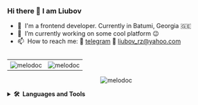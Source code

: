 <h3 align="left">Hi there 👋 I am Liubov </h3>


- 🌱 &nbsp;I'm a frontend developer. Currently in Batumi, Georgia 🇬🇪
- 🔭 &nbsp;I’m currently working on some cool platform :wink:
- 📫 &nbsp;How to reach me: 📲 <a href="https://t.me/melodoc_me">telegram</a> 📩 <span> liubov_rz@yahoo.com</span>

<div>
<table align="left">
  <tbody>
    <tr>
      <td>
        <img
          align="center"
          src="https://github-readme-stats.vercel.app/api/top-langs/?username=melodoc&layout=compact&show_icons=true&theme=dracula&hide=css,html,php,procfile"
          alt="melodoc"
        />
      </td>
      <td>
        <img
          align="center"
          src="https://github-readme-stats.vercel.app/api?username=melodoc&show_icons=true&theme=dracula&hide=stars,contribs"
          alt="melodoc"
        />
      </td>
    </tr>
  </tbody>
</table>
</div>
<p align="center">
  <img src="https://komarev.com/ghpvc/?username=melodoc" alt="melodoc" />
</p>


<details>
  <summary><b>🛠️&nbsp;&nbsp;Languages&nbsp;and&nbsp;Tools</b></summary>
  <br/>
<p align="left">
<a href="https://www.w3.org/html/" target="_blank" rel="noreferrer">
  <img
    src="https://raw.githubusercontent.com/devicons/devicon/master/icons/html5/html5-original-wordmark.svg"
    alt="html5"
    width="35"
    height="35"
  />
</a>
<a href="https://www.w3schools.com/css/" target="_blank" rel="noreferrer">
  <img
    src="https://raw.githubusercontent.com/devicons/devicon/master/icons/css3/css3-original-wordmark.svg"
    alt="css3"
    width="35"
    height="35"
  />
</a>
<a href="https://sass-lang.com" target="_blank" rel="noreferrer">
  <img
    src="https://raw.githubusercontent.com/devicons/devicon/master/icons/sass/sass-original.svg"
    alt="sass"
    width="35"
    height="35"
  />
</a>
<a href="https://tailwindcss.com/" target="_blank" rel="noreferrer">
  <img
    src="https://www.vectorlogo.zone/logos/tailwindcss/tailwindcss-icon.svg"
    alt="tailwind"
    width="35"
    height="35"
  />
</a>
<a
  href="https://developer.mozilla.org/en-US/docs/Web/JavaScript"
  target="_blank"
  rel="noreferrer"
>
  <img
    src="https://raw.githubusercontent.com/devicons/devicon/master/icons/javascript/javascript-original.svg"
    alt="javascript"
    width="35"
    height="35"
  />
</a>
<a
  href="https://www.typescriptlang.org/"
  target="_blank"
  rel="noreferrer"
>
  <img
    src="https://raw.githubusercontent.com/devicons/devicon/master/icons/typescript/typescript-original.svg"
    alt="typescript"
    width="35"
    height="35"
  />
</a>
<a href="https://reactjs.org/" target="_blank" rel="noreferrer">
  <img
    src="https://raw.githubusercontent.com/devicons/devicon/master/icons/react/react-original-wordmark.svg"
    alt="react"
    width="35"
    height="35"
  />
</a>
<a href="https://redux.js.org" target="_blank" rel="noreferrer">
  <img
    src="https://raw.githubusercontent.com/devicons/devicon/master/icons/redux/redux-original.svg"
    alt="redux"
    width="35"
    height="35"
  />
</a>
<a href="https://redux-saga.js.org/" target="_blank" rel="noreferrer">
  <img
    src="https://cdn.worldvectorlogo.com/logos/redux-saga.svg"
    alt="redux-saga"
    width="35"
    height="35"
  />
</a>
<a href="https://babeljs.io/" target="_blank" rel="noreferrer">
  <img
    src="https://www.vectorlogo.zone/logos/babeljs/babeljs-icon.svg"
    alt="babel"
    width="35"
    height="35"
  />
</a>
<a href="https://www.cypress.io" target="_blank" rel="noreferrer">
  <img
    src="https://raw.githubusercontent.com/simple-icons/simple-icons/6e46ec1fc23b60c8fd0d2f2ff46db82e16dbd75f/icons/cypress.svg"
    alt="cypress"
    width="35"
    height="35"
  />
</a>
<a href="https://www.docker.com/" target="_blank" rel="noreferrer">
  <img
    src="https://raw.githubusercontent.com/devicons/devicon/master/icons/docker/docker-original-wordmark.svg"
    alt="docker"
    width="35"
    height="35"
  />
</a>
<a href="https://git-scm.com/" target="_blank" rel="noreferrer">
  <img
    src="https://www.vectorlogo.zone/logos/git-scm/git-scm-icon.svg"
    alt="git"
    width="35"
    height="35"
  />
</a>
<a href="https://gulpjs.com" target="_blank" rel="noreferrer">
  <img
    src="https://raw.githubusercontent.com/devicons/devicon/master/icons/gulp/gulp-plain.svg"
    alt="gulp"
    width="35"
    height="35"
  />
</a>
<a href="https://heroku.com" target="_blank" rel="noreferrer">
  <img
    src="https://www.vectorlogo.zone/logos/heroku/heroku-icon.svg"
    alt="heroku"
    width="35"
    height="35"
  />
</a>
<a href="https://www.linux.org/" target="_blank" rel="noreferrer">
  <img
    src="https://raw.githubusercontent.com/devicons/devicon/master/icons/linux/linux-original.svg"
    alt="linux"
    width="35"
    height="35"
  />
</a>
<a href="https://postman.com" target="_blank" rel="noreferrer">
  <img
    src="https://www.vectorlogo.zone/logos/getpostman/getpostman-icon.svg"
    alt="postman"
    width="35"
    height="35"
  />
</a>
<a href="https://www.sketch.com/" target="_blank" rel="noreferrer">
  <img
    src="https://www.vectorlogo.zone/logos/sketchapp/sketchapp-icon.svg"
    alt="sketch"
    width="35"
    height="35"
  />
</a>
<a href="https://webpack.js.org" target="_blank" rel="noreferrer">
  <img
    src="https://raw.githubusercontent.com/devicons/devicon/d00d0969292a6569d45b06d3f350f463a0107b0d/icons/webpack/webpack-original-wordmark.svg"
    alt="webpack"
    width="35"
    height="35"
  />
</a>
</p>
</details>

